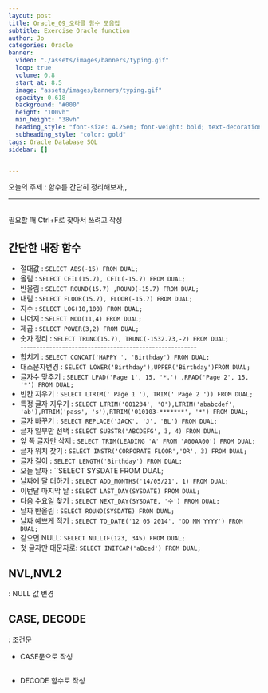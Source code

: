 ```yaml
---
layout: post
title: Oracle_09_오라클 함수 모음집
subtitle: Exercise Oracle function 
author: Jo
categories: Oracle
banner:
  video: "./assets/images/banners/typing.gif"
  loop: true
  volume: 0.8
  start_at: 8.5
  image: "assets/images/banners/typing.gif"
  opacity: 0.618
  background: "#000"
  height: "100vh"
  min_height: "38vh"
  heading_style: "font-size: 4.25em; font-weight: bold; text-decoration: underline"
  subheading_style: "color: gold"
tags: Oracle Database SQL
sidebar: []


---
```


오늘의 주제 :  함수를 간단히 정리해보자,, <br>
 * * *
 <br>
 필요할 때 Ctrl+F로 찾아서 쓰려고 작성<br>
 
## 간단한 내장 함수
 
- 절대값 : ``SELECT ABS(-15) FROM DUAL;``<br>
- 올림 : ``SELECT CEIL(15.7), CEIL(-15.7) FROM DUAL;``
- 반올림 : ``SELECT ROUND(15.7) ,ROUND(-15.7) FROM DUAL;``
- 내림 : ``SELECT FLOOR(15.7), FLOOR(-15.7) FROM DUAL;``
- 지수 : ``SELECT LOG(10,100) FROM DUAL;``
- 나머지 : ``SELECT MOD(11,4) FROM DUAL;``
- 제곱 : ``SELECT POWER(3,2) FROM DUAL;``
- 숫자 정리 : ``SELECT TRUNC(15.7), TRUNC(-1532.73,-2) FROM DUAL;``<br>
-------------------------------------------------------<br>
- 합치기 : ``SELECT CONCAT('HAPPY ', 'Birthday') FROM DUAL;``
- 대소문자변경 : ``SELECT LOWER('Birthday'),UPPER('Birthday')FROM DUAL;``
- 글자수 맞추기 : ``SELECT LPAD('Page 1', 15, '*.') ,RPAD('Page 2', 15, '*') FROM DUAL;``
- 빈칸 지우기 : ``SELECT LTRIM(' Page 1 '), TRIM(' Page 2 ')) FROM DUAL;``
- 특정 글자 지우기 : ``SELECT LTRIM('001234', '0'),LTRIM('ababcdef', 'ab'),RTRIM('pass', 's'),RTRIM('010103-*******', '*') FROM DUAL;``
- 글자 바꾸기 : ``SELECT REPLACE('JACK', 'J', 'BL') FROM DUAL;``
- 글자 일부만 선택 : ``SELECT SUBSTR('ABCDEFG', 3, 4) FROM DUAL;``
- 앞 쪽 글자만 삭제 : ``SELECT TRIM(LEADING 'A' FROM 'A00AA00') FROM DUAL;``
- 글자 위치 찾기 : ``SELECT INSTR('CORPORATE FLOOR','OR', 3) FROM DUAL;``
- 글자 길이 : ``SELECT LENGTH('Birthday') FROM DUAL;``
- 오늘 날짜 : ``SELECT SYSDATE FROM DUAL;
- 날짜에 달 더하기 : ``SELECT ADD_MONTHS('14/05/21', 1) FROM DUAL;``
- 이번달 마지막 날 : ``SELECT LAST_DAY(SYSDATE) FROM DUAL;``
- 다음 수요일 찾기 : ``SELECT NEXT_DAY(SYSDATE, '수') FROM DUAL;``
- 날짜 반올림 : ``SELECT ROUND(SYSDATE) FROM DUAL;``
- 날짜 예쁘게 적기 : ``SELECT TO_DATE('12 05 2014', 'DD MM YYYY') FROM DUAL;``
- 같으면 NULL: ``SELECT NULLIF(123, 345) FROM DUAL;``
- 첫 글자만 대문자로: ``SELECT INITCAP('aBced') FROM DUAL;``
 
## NVL,NVL2
: NULL 값 변경

## CASE, DECODE
: 조건문
- CASE문으로 작성
```sql
```

- DECODE 함수로 작성
```sql
```








